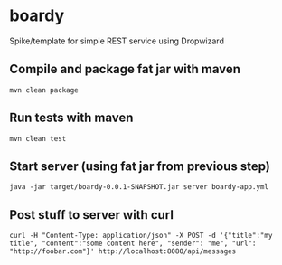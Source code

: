 boardy
======

Spike/template for simple REST service using Dropwizard

Compile and package fat jar with maven
------------------------------
`mvn clean package`

Run tests with maven
---------
`mvn clean test`

Start server (using fat jar from previous step)
-----------------------
`java -jar target/boardy-0.0.1-SNAPSHOT.jar server boardy-app.yml`

Post stuff to server with curl
------------------------------
`curl -H "Content-Type: application/json" -X POST -d '{"title":"my title", "content":"some content here", "sender": "me", "url": "http://foobar.com"}' http://localhost:8080/api/messages`